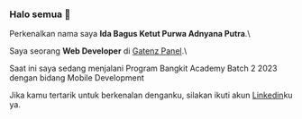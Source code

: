 <!--### Hi there 👋

**bimzbim/bimzbim** is a ✨ _special_ ✨ repository because its `README.md` (this file) appears on your GitHub profile.

Here are some ideas to get you started:

- 🔭 I’m currently working on ...
- 🌱 I’m currently learning ...
- 👯 I’m looking to collaborate on ...
- 🤔 I’m looking for help with ...
- 💬 Ask me about ...
- 📫 How to reach me: ...
- 😄 Pronouns: ...
- ⚡ Fun fact: ...
-->
### Halo semua 👋

Perkenalkan nama saya **Ida Bagus Ketut Purwa Adnyana Putra**.\

Saya seorang **Web Developer** di [Gatenz Panel](https://www.gatenz-panel.com/).\

Saat ini saya sedang menjalani Program Bangkit Academy Batch 2 2023 dengan bidang Mobile Development

Jika kamu tertarik untuk berkenalan denganku, silakan ikuti akun [Linkedin](https://www.linkedin.com/in/gusbimo/)ku ya.

